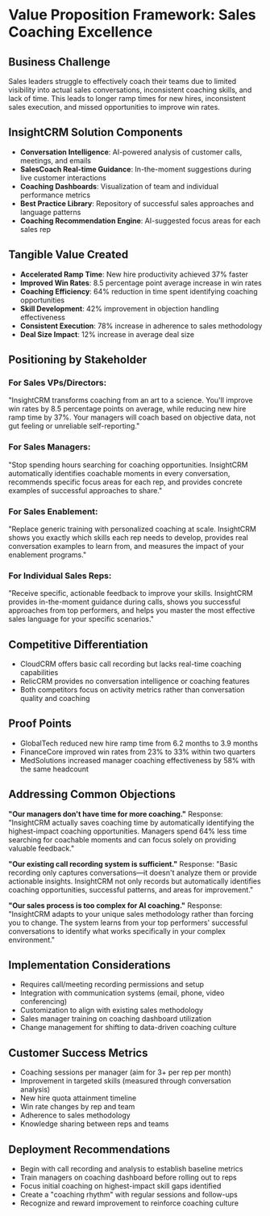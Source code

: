 # Value Proposition Framework: Sales Coaching Excellence

## Business Challenge
Sales leaders struggle to effectively coach their teams due to limited visibility into actual sales conversations, inconsistent coaching skills, and lack of time. This leads to longer ramp times for new hires, inconsistent sales execution, and missed opportunities to improve win rates.

## InsightCRM Solution Components
- **Conversation Intelligence**: AI-powered analysis of customer calls, meetings, and emails
- **SalesCoach Real-time Guidance**: In-the-moment suggestions during live customer interactions
- **Coaching Dashboards**: Visualization of team and individual performance metrics
- **Best Practice Library**: Repository of successful sales approaches and language patterns
- **Coaching Recommendation Engine**: AI-suggested focus areas for each sales rep

## Tangible Value Created
- **Accelerated Ramp Time**: New hire productivity achieved 37% faster
- **Improved Win Rates**: 8.5 percentage point average increase in win rates
- **Coaching Efficiency**: 64% reduction in time spent identifying coaching opportunities
- **Skill Development**: 42% improvement in objection handling effectiveness
- **Consistent Execution**: 78% increase in adherence to sales methodology
- **Deal Size Impact**: 12% increase in average deal size

## Positioning by Stakeholder

### For Sales VPs/Directors:
"InsightCRM transforms coaching from an art to a science. You'll improve win rates by 8.5 percentage points on average, while reducing new hire ramp time by 37%. Your managers will coach based on objective data, not gut feeling or unreliable self-reporting."

### For Sales Managers:
"Stop spending hours searching for coaching opportunities. InsightCRM automatically identifies coachable moments in every conversation, recommends specific focus areas for each rep, and provides concrete examples of successful approaches to share."

### For Sales Enablement:
"Replace generic training with personalized coaching at scale. InsightCRM shows you exactly which skills each rep needs to develop, provides real conversation examples to learn from, and measures the impact of your enablement programs."

### For Individual Sales Reps:
"Receive specific, actionable feedback to improve your skills. InsightCRM provides in-the-moment guidance during calls, shows you successful approaches from top performers, and helps you master the most effective sales language for your specific scenarios."

## Competitive Differentiation
- CloudCRM offers basic call recording but lacks real-time coaching capabilities
- RelicCRM provides no conversation intelligence or coaching features
- Both competitors focus on activity metrics rather than conversation quality and coaching

## Proof Points
- GlobalTech reduced new hire ramp time from 6.2 months to 3.9 months
- FinanceCore improved win rates from 23% to 33% within two quarters
- MedSolutions increased manager coaching effectiveness by 58% with the same headcount

## Addressing Common Objections

**"Our managers don't have time for more coaching."**
Response: "InsightCRM actually saves coaching time by automatically identifying the highest-impact coaching opportunities. Managers spend 64% less time searching for coachable moments and can focus solely on providing valuable feedback."

**"Our existing call recording system is sufficient."**
Response: "Basic recording only captures conversations—it doesn't analyze them or provide actionable insights. InsightCRM not only records but automatically identifies coaching opportunities, successful patterns, and areas for improvement."

**"Our sales process is too complex for AI coaching."**
Response: "InsightCRM adapts to your unique sales methodology rather than forcing you to change. The system learns from your top performers' successful conversations to identify what works specifically in your complex environment."

## Implementation Considerations
- Requires call/meeting recording permissions and setup
- Integration with communication systems (email, phone, video conferencing)
- Customization to align with existing sales methodology
- Sales manager training on coaching dashboard utilization
- Change management for shifting to data-driven coaching culture

## Customer Success Metrics
- Coaching sessions per manager (aim for 3+ per rep per month)
- Improvement in targeted skills (measured through conversation analysis)
- New hire quota attainment timeline
- Win rate changes by rep and team
- Adherence to sales methodology
- Knowledge sharing between reps and teams

## Deployment Recommendations
- Begin with call recording and analysis to establish baseline metrics
- Train managers on coaching dashboard before rolling out to reps
- Focus initial coaching on highest-impact skill gaps identified
- Create a "coaching rhythm" with regular sessions and follow-ups
- Recognize and reward improvement to reinforce coaching culture
